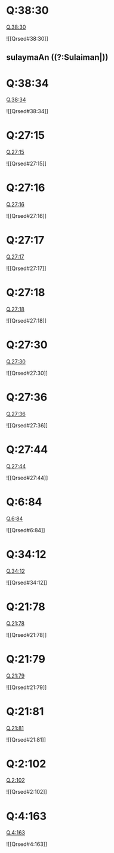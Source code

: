 
# Q:38:30

[Q.38:30](https://quran.com/38:30/tafsirs/ar-tafsir-al-tabari)

![[Qrsed#38:30]]

## sulaymaAn ((?:Sulaiman|))

# Q:38:34

[Q.38:34](https://quran.com/38:34/tafsirs/ar-tafsir-al-tabari)

![[Qrsed#38:34]]

# Q:27:15

[Q.27:15](https://quran.com/27:15/tafsirs/ar-tafsir-al-tabari)

![[Qrsed#27:15]]

# Q:27:16

[Q.27:16](https://quran.com/27:16/tafsirs/ar-tafsir-al-tabari)

![[Qrsed#27:16]]

# Q:27:17

[Q.27:17](https://quran.com/27:17/tafsirs/ar-tafsir-al-tabari)

![[Qrsed#27:17]]

# Q:27:18

[Q.27:18](https://quran.com/27:18/tafsirs/ar-tafsir-al-tabari)

![[Qrsed#27:18]]

# Q:27:30

[Q.27:30](https://quran.com/27:30/tafsirs/ar-tafsir-al-tabari)

![[Qrsed#27:30]]

# Q:27:36

[Q.27:36](https://quran.com/27:36/tafsirs/ar-tafsir-al-tabari)

![[Qrsed#27:36]]

# Q:27:44

[Q.27:44](https://quran.com/27:44/tafsirs/ar-tafsir-al-tabari)

![[Qrsed#27:44]]

# Q:6:84

[Q.6:84](https://quran.com/6:84/tafsirs/ar-tafsir-al-tabari)

![[Qrsed#6:84]]

# Q:34:12

[Q.34:12](https://quran.com/34:12/tafsirs/ar-tafsir-al-tabari)

![[Qrsed#34:12]]

# Q:21:78

[Q.21:78](https://quran.com/21:78/tafsirs/ar-tafsir-al-tabari)

![[Qrsed#21:78]]

# Q:21:79

[Q.21:79](https://quran.com/21:79/tafsirs/ar-tafsir-al-tabari)

![[Qrsed#21:79]]

# Q:21:81

[Q.21:81](https://quran.com/21:81/tafsirs/ar-tafsir-al-tabari)

![[Qrsed#21:81]]

# Q:2:102

[Q.2:102](https://quran.com/2:102/tafsirs/ar-tafsir-al-tabari)

![[Qrsed#2:102]]

# Q:4:163

[Q.4:163](https://quran.com/4:163/tafsirs/ar-tafsir-al-tabari)

![[Qrsed#4:163]]
